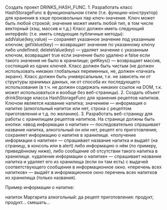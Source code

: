 Создать проект DRINKS_HASH_FUNC.
1.
Разработать класс HashStorageFunc в функциональном стиле (т.е. функцию-конструктор) для хранения в хэше произвольных пар ключ-значение.
Ключ может быть любой строкой; значение может иметь любой тип, в том числе векторный (хэш, массив и т.д.)
Класс должен иметь следующий интерфейс (т.е. иметь следующие публичные методы):
addValue(key,value) — сохраняет указанное значение под указанным ключом;
getValue(key) — возвращает значение по указанному ключу либо undefined;
deleteValue(key) — удаляет значение с указанным ключом, возвращает true если значение было удалено и false если такого значения не было в хранилище;
getKeys() — возвращает массив, состоящий из одних ключей.
Класс должен быть чистым (не должен использовать никаких глобальных переменных, не, должен «пачкать экран»).
Класс должен быть универсальным, т.е. не зависеть ни от структуры хранимых данных, ни от способа их последующего использования (в т.ч. не должен содержать никаких ссылок на DOM, т.к. может использоваться и вообще без веб-страницы).
2.
Создать объект drinkStorage класса HashStorageFunc для хранения рецептов напитков.
Ключом является название напитка; значением — информация о напитке (алкогольный напиток или нет, строка с рецептом приготовления и т.д. по желанию).
3.
Разработать веб-страницу для работы с хранилищем рецептов напитков.
На странице должны быть кнопки:
«ввод информации о напитке» — последовательно спрашивает название напитка, алкогольный он или нет, рецепт его приготовления; сохраняет информацию о напитке в хранилище.
«получение информации о напитке» — спрашивает название напитка и выдаёт (на страницу, в консоль или в alert) либо информацию о нём (по примеру, приведённому ниже), либо сообщение об отсутствии такого напитка в хранилище.
«удаление информации о напитке» — спрашивает название напитка и удаляет его из хранилища (если он там есть) с выдачей соответствующего сообщения в информационное окно.
«перечень всех напитков» — выдаёт в информационное окно перечень всех напитков из хранилища (только названия).

Пример информации о напитке:

напиток Маргарита
алкогольный: да
рецепт приготовления:
продукт, продукт... смешать...